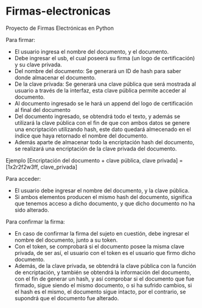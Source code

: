# Firmas-electronicas
Proyecto de Firmas Electrónicas en Python

Para firmar:

- El usuario ingresa el nombre del documento, y el documento.
- Debe ingresar el usb, el cual poseerá su firma (un logo de certificación) y su clave privada.
- Del nombre del documento: Se generará un ID de hash para saber donde almacenar el documento.
- De la clave privada: Se generará una clave pública que será mostrada al usuario a través de la interfaz, esta clave pública permite acceder
al documento.
- Al documento ingresado se le hará un append del logo de certificación al final del documento
- Del documento ingresado, se obtendrá todo el texto, y además se utilizará la clave pública con el fin de que con ambos datos se genere
una encriptación utilizando hash, este dato quedará almecenado en el índice que haya retornado el nombre del documento.
- Además aparte de almacenar todo la encriptación hash del documento, se realizará una encriptación de la clave privada del documento.

Ejemplo [Encriptación del documento + clave pública, clave privada] = [1x2r2f2w3ff, clave_privada]

Para acceder:

- El usuario debe ingresar el nombre del documento, y la clave pública.
- Si ambos elementos producen el mismo hash del documento, significa que tenemos acceso a dicho documento, y que dicho documento
no ha sido alterado.

Para confirmar la firma:

- En caso de confirmar la firma del sujeto en cuestión, debe ingresar el nombre del documento, junto a su token.
- Con el token, se comprobará si el documento posee la misma clave privada, de ser así, el usuario con el token
es el usuario que firmo dicho documento.
- Además, de la clave privada, se obtendrá la clave pública con la función de encriptación, y también se obtendrá la información
del documento, con el fin de generar un hash, y así comprobar si el documento que fue firmado, sigue siendo el mismo
documento, o si ha sufrido cambios, si el hash es el mismo, el documento sigue intacto, por el contrario, se supondrá
que el documento fue alterado.